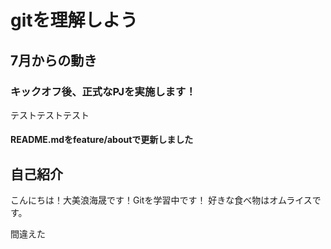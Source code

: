 # gitを理解しよう

## 7月からの動き

### キックオフ後、正式なPJを実施します！
テストテストテスト

#### README.mdをfeature/aboutで更新しました

## 自己紹介
こんにちは！大美浪海晟です！Gitを学習中です！
好きな食べ物はオムライスです。

間違えた
